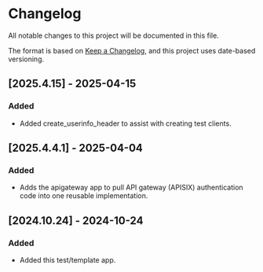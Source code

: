 # Changelog
All notable changes to this project will be documented in this file.

The format is based on [Keep a Changelog](https://keepachangelog.com/en/1.0.0/),
and this project uses date-based versioning.

<!-- scriv-insert-here -->

<a id='changelog-2025.4.15'></a>
## [2025.4.15] - 2025-04-15

### Added

- Added create_userinfo_header to assist with creating test clients.

<a id='changelog-2025.4.4.1'></a>
## [2025.4.4.1] - 2025-04-04

### Added

- Adds the apigateway app to pull API gateway (APISIX) authentication code into one reusable implementation.

<a id='changelog-2024.10.24'></a>
## [2024.10.24] - 2024-10-24

### Added

- Added this test/template app.
